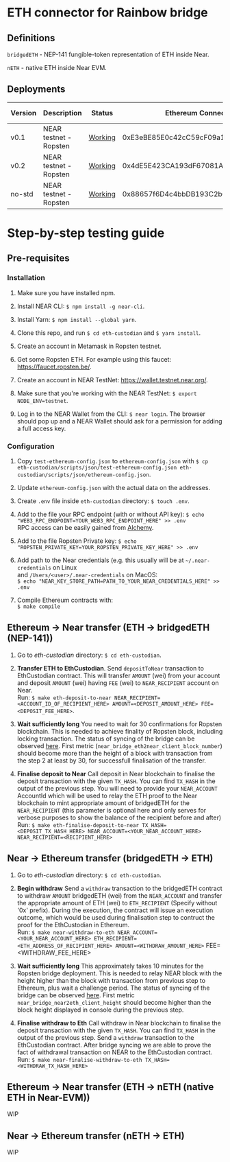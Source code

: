 # ETH connector for Rainbow bridge

## Definitions
`bridgedETH` - NEP-141 fungible-token representation of ETH inside Near.

`nETH` - native ETH inside Near EVM.

## Deployments

| Version | Description            | Status      | Ethereum Connector Address                 | NEAR Connector Account |
|---------|------------------------|-------------|--------------------------------------------|------------------------|
|   v0.1  | NEAR testnet - Ropsten | [Working](https://explorer.testnet.near.org/accounts/v01.kconnector.testnet)   | 0xE3eBE85E0c42cC59cF09a1367d2CA30B26639659 | v01.kconnector.testnet |
|   v0.2  | NEAR testnet - Ropsten | [Working](https://explorer.testnet.near.org/accounts/v02.kconnector.testnet)   | 0x4dE5E423CA193dF67081A1BAb17d253B55d63688 | v02.kconnector.testnet |
| no-std  | NEAR testnet - Ropsten | [Working](https://explorer.testnet.near.org/accounts/nostd-v01.kconnector.testnet)   | 0x88657f6D4c4bbDB193C2b0B78DD74cD38479f819 | nostd-v01.kconnector.testnet |

# Step-by-step testing guide

## Pre-requisites

### Installation
1. Make sure you have installed npm.

2. Install NEAR CLI: `$ npm install -g near-cli`.

3. Install Yarn: `$ npm install --global yarn`.

4. Clone this repo, and run `$ cd eth-custodian` and `$ yarn install`.

5. Create an account in Metamask in Ropsten testnet.

6. Get some Ropsten ETH. For example using this faucet: https://faucet.ropsten.be/.

7. Create an account in NEAR TestNet: https://wallet.testnet.near.org/.

8. Make sure that you're working with the NEAR TestNet: `$ export NODE_ENV=testnet`.

9. Log in to the NEAR Wallet from the CLI: `$ near login`. The browser should pop up and a NEAR Wallet should ask for a permission for adding a full access key.

### Configuration
1. Copy `test-ethereum-config.json` to `ethereum-config.json` with `$ cp eth-custodian/scripts/json/test-ethereum-config.json eth-custodian/scripts/json/ethereum-config.json`.

2. Update `ethereum-config.json` with the actual data on the addresses.

3. Create `.env` file inside `eth-custodian` directory: `$ touch .env`.

4. Add to the file your RPC endpoint (with or without API key):
`$ echo "WEB3_RPC_ENDPOINT=YOUR_WEB3_RPC_ENDPOINT_HERE" >> .env` <br/>
RPC access can be easily gained from [Alchemy](https://www.alchemyapi.io/).

5. Add to the file Ropsten Private key:
`$ echo "ROPSTEN_PRIVATE_KEY=YOUR_ROPSTEN_PRIVATE_KEY_HERE" >> .env`

6. Add path to the Near credentials (e.g. this usually will be at `~/.near-credentials` on Linux <br/>
and `/Users/<user>/.near-credentials` on MacOS: <br/>
`$ echo "NEAR_KEY_STORE_PATH=PATH_TO_YOUR_NEAR_CREDENTIALS_HERE" >> .env`

7. Compile Ethereum contracts with: <br/>
`$ make compile`

## Ethereum -> Near transfer (ETH -> bridgedETH (NEP-141))
1. Go to _eth-custodian_ directory: `$ cd eth-custodian`.

2. **Transfer ETH to EthCustodian**.
Send `depositToNear` transaction to EthCustodian contract.  This will transfer `AMOUNT` (wei) from your account
and deposit `AMOUNT` (wei) having `FEE` (wei) to `NEAR_RECIPIENT` account on Near. <br/>
Run: `$ make eth-deposit-to-near NEAR_RECIPIENT=<ACCOUNT_ID_OF_RECIPIENT_HERE> AMOUNT=<DEPOSIT_AMOUNT_HERE> FEE=<DEPOSIT_FEE_HERE>`.

3. **Wait sufficiently long**
You need to wait for 30 confirmations for Ropsten blockchain. This is needed to achieve finality of Ropsten block, including locking transaction.
The status of syncing of the bridge can be observed [here](http://35.235.76.186:8002/metrics).
First metric (`near_bridge_eth2near_client_block_number`) should become more than the height of a block with transaction from the step 2 at least by 30,
for successfull finalisation of the transfer.

4. **Finalise deposit to Near**
Call deposit in Near blockchain to finalise the deposit transaction with the given `TX_HASH`. You can find `TX_HASH` in the output of the previous step.
You will need to provide your `NEAR_ACCOUNT` AccountId which will be used to relay the ETH proof to the Near blockchain to mint appropriate amount of
bridgedETH for the `NEAR_RECIPIENT` (this parameter is optional here and only serves for verbose purposes to show the balance of the recipient before and after) <br/>
Run: `$ make eth-finalise-deposit-to-near TX_HASH=<DEPOSIT_TX_HASH_HERE> NEAR_ACCOUNT=<YOUR_NEAR_ACCOUNT_HERE> NEAR_RECIPIENT=<RECIPIENT_HERE>`

## Near -> Ethereum transfer (bridgedETH -> ETH)
1. Go to _eth-custodian_ directory: `$ cd eth-custodian`.

2. **Begin withdraw**
Send a `withdraw` transaction to the bridgedETH contract to withdraw `AMOUNT` bridgedETH (wei) from the `NEAR_ACCOUNT` and
transfer the appropriate amount of ETH (wei) to `ETH_RECIPIENT` (Specify without '0x' prefix).
During the execution, the contract will issue an execution outcome, which would be used during finalisation step to contruct the proof for the EthCustodian in Ethereum. <br/>
Run: `$ make near-withdraw-to-eth NEAR_ACCOUNT=<YOUR_NEAR_ACCOUNT_HERE> ETH_RECIPIENT=<ETH_ADDRESS_OF_RECIPIENT_HERE> AMOUNT=<WITHDRAW_AMOUNT_HERE>` FEE=<WITHDRAW_FEE_HERE>

3. **Wait sufficiently long**
This approximately takes 10 minutes for the Ropsten bridge deployment.
This is needed to relay NEAR block with the height higher than the block with transaction from previous step to Ethereum, plus wait a challenge period.
The status of syncing of the bridge can be observed [here](http://35.235.76.186:8001/metrics).
First metric `near_bridge_near2eth_client_height` should become higher than the block height displayed in console during the previous step.
4. **Finalise withdraw to Eth**
Call withdraw in Near blockchain to finalise the deposit transaction with the given `TX_HASH`. You can find `TX_HASH` in the output of the previous step.
Send a `withdraw` transaction to the EthCustodian contract. After bridge syncing we are able to prove the fact of withdrawal transaction on NEAR to the EthCustodian contract. <br/>
Run: `$ make near-finalise-withdraw-to-eth TX_HASH=<WITHDRAW_TX_HASH_HERE>`

## Ethereum -> Near transfer (ETH -> nETH (native ETH in Near-EVM))
WIP

## Near -> Ethereum transfer (nETH -> ETH)
WIP
